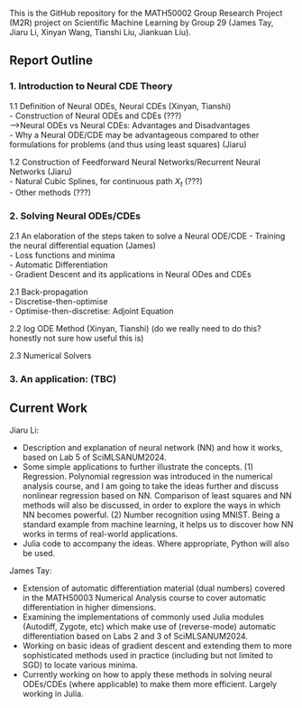 This is the GitHub repository for the MATH50002 Group Research Project (M2R) project on Scientific Machine Learning by Group 29 (James Tay, Jiaru Li, Xinyan Wang, Tianshi Liu, Jiankuan Liu).

## Report Outline
### 1. Introduction to Neural CDE Theory
1.1 Definition of Neural ODEs, Neural CDEs (Xinyan, Tianshi)  
    - Construction of Neural ODEs and CDEs (???)  
		-->Neural ODEs vs Neural CDEs: Advantages and Disadvantages  
		- Why a Neural ODE/CDE may be advantageous compared to other formulations for problems (and thus using least squares) (Jiaru)  
  
1.2 Construction of Feedforward Neural Networks/Recurrent Neural Networks (Jiaru)  
    - Natural Cubic Splines, for continuous path $X_t$ (???)  
    - Other methods (???)  
  
### 2. Solving Neural ODEs/CDEs
2.1 An elaboration of the steps taken to solve a Neural ODE/CDE - Training the neural differential equation (James)  
    - Loss functions and minima  
		- Automatic Differentiation  
	  - Gradient Descent and its applications in Neural ODes and CDEs  
  
2.1 Back-propagation  
	  - Discretise-then-optimise  
	  - Optimise-then-discretise: Adjoint Equation  
  
2.2 log ODE Method (Xinyan, Tianshi) (do we really need to do this? honestly not sure how useful this is)  

2.3 Numerical Solvers  

### 3. An application: (TBC)




## Current Work

Jiaru Li:
- Description and explanation of neural network (NN) and how it works, based on Lab 5 of SciMLSANUM2024.
- Some simple applications to further illustrate the concepts.
  (1) Regression. Polynomial regression was introduced in the numerical analysis course, and I am going to take the ideas further and discuss nonlinear regression based on NN. Comparison of least squares and NN methods will also be discussed, in order to explore the ways in which NN becomes powerful.
  (2) Number recognition using MNIST. Being a standard example from machine learning, it helps us to discover how NN works in terms of real-world applications.
- Julia code to accompany the ideas. Where appropriate, Python will also be used.

James Tay:
- Extension of automatic differentiation material (dual numbers) covered in the MATH50003 Numerical Analysis course to cover automatic differentiation in higher dimensions.
- Examining the implementations of commonly used Julia modules (Autodiff, Zygote, etc) which make use of (reverse-mode) automatic differentiation based on Labs 2 and 3 of SciMLSANUM2024.
- Working on basic ideas of gradient descent and extending them to more sophisticated methods used in practice (including but not limited to SGD) to locate various minima.
- Currently working on how to apply these methods in solving neural ODEs/CDEs (where applicable) to make them more efficient. Largely working in Julia.
